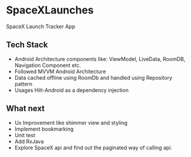 # SpaceXLaunches
SpaceX Launch Tracker App

## Tech Stack
- Android Architecture components like: ViewModel, LiveData, RoomDB, Navigation Component etc.
- Followed MVVM Android Architecture 
- Data cached offline using RoomDb and handled using Repository pattern
- Usages Hilt-Android as a dependency injection


## What next
- Ux Improvement like shimmer view and styling
- Implement bookmarking
- Unit test
- Add RxJava
- Explore SpaceX api and find out the paginated way of calling api.
